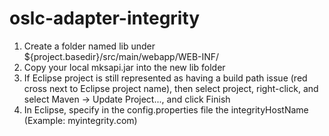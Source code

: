 # oslc-adapter-integrity


1. Create a folder named lib under ${project.basedir}/src/main/webapp/WEB-INF/
2. Copy your local  mksapi.jar into the new lib folder
3. If Eclipse project is still represented as having a build path issue (red cross next to Eclipse project name), then select project, right-click, and select Maven -> Update Project..., and click Finish 
4. In Eclipse, specify in the config.properties file the integrityHostName (Example: myintegrity.com)


